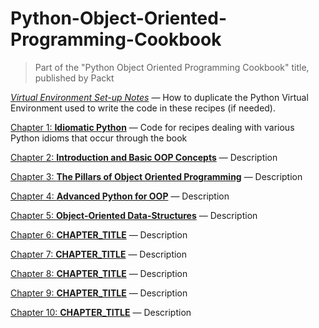 # Python-Object-Oriented-Programming-Cookbook

> Part of the "Python Object Oriented Programming Cookbook" title, 
> published by Packt

[*Virtual Environment Set-up Notes*](VirtualEnvironmentNotes.md) — 
How to duplicate the Python Virtual Environment used to write the code 
in these recipes (if needed).

[Chapter 1: **Idiomatic Python**](Chapter01/README.md) — 
Code for recipes dealing with various Python idioms that occur 
through the book

[Chapter 2: **Introduction and Basic OOP Concepts**](Chapter02/README.md) — 
Description

[Chapter 3: **The Pillars of Object Oriented Programming**](Chapter03/README.md) — 
Description

[Chapter 4: **Advanced Python for OOP**](Chapter04/README.md) — 
Description

[Chapter 5: **Object-Oriented Data-Structures**](Chapter05/README.md) — 
Description

[Chapter 6: **CHAPTER_TITLE**](Chapter06/README.md) — 
Description

[Chapter 7: **CHAPTER_TITLE**](Chapter07/README.md) — 
Description

[Chapter 8: **CHAPTER_TITLE**](Chapter08/README.md) — 
Description

[Chapter 9: **CHAPTER_TITLE**](Chapter09/README.md) — 
Description

[Chapter 10: **CHAPTER_TITLE**](Chapter010/README.md) — 
Description


